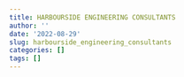 ```yaml
---
title: HARBOURSIDE ENGINEERING CONSULTANTS
author: ''
date: '2022-08-29'
slug: harbourside_engineering_consultants
categories: []
tags: []
---
```

